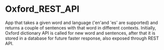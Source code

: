 # Oxford_REST_API
App that takes a given word and language ('en'and 'es' are supported) and returns a couple of sentences with that word in different contexts. Initially, Oxford dictionary API is called for new word and sentences, after that it is stored in a database for future faster response, also exposed through REST API.
